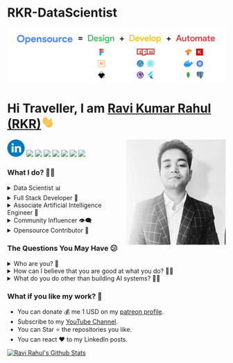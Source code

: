 # RKR-DataScientist
<img src="https://github.com/RKR-DataScientist/RKR-DataScientist/blob/master/linkedin_banner.png" />

<h1>Hi Traveller, I am <a href="#">Ravi Kumar Rahul (RKR)</a><img src="https://raw.githubusercontent.com/ABSphreak/ABSphreak/master/gifs/Hi.gif" width="30px"></h1>
<img align='right' src="https://github.com/RKR-DataScientist/RKR-DataScientist/blob/main/My-Image.jpg" width="230" />

<a href="https://www.linkedin.com/in/ashutosh-hathidara-88710b138"><img src="https://github.com/RKR-DataScientist/RKR-DataScientist/blob/master/logos/linkedin.png" width="40" /></a>
<a href="#"><img src="https://github.com/RKR-DataScientist/RKR-DataScientist/tree/main/logos/youtube-logo.png" width="40" /></a>
<a href="https://www.patreon.com/rkrdatascientist"><img src="https://github.com/RKR-DataScientist/RKR-DataScientist/tree/main/logos/patreon_logo.png" width="65" /></a>
<a href="https://github.com/RKR555"><img src="https://github.com/RKR-DataScientist/RKR-DataScientist/tree/main/logos/github-logo.png" width="40" /></a>
<a href="#"><img src="https://github.com/RKR-DataScientist/RKR-DataScientist/tree/main/logos/facebook.png" width="40" /></a>
<a href="mailto:rkr.datascientist@gmail.com"><img src="https://github.com/RKR-DataScientist/RKR-DataScientist/tree/main/logos/google-plus.png" width="40" /></a>
<a href="#"><img src="https://github.com/RKR-DataScientist/RKR-DataScientist/tree/main/logos/twitter.png" width="40" /></a>
<a href="#"><img src="https://github.com/RKR-DataScientist/RKR-DataScientist/tree/main/logos/instagram.png" width="40" /></a>

<h3>What I do? 👨‍💻</h3>
<details>
<summary>Data Scientist 📊</summary>
<ul>
  <li><a href="#https://github.com/ashutosh1919/ml-data-bot">ml-data-bot</a></li>
  <li><a href="#https://github.com/dsc-iiitdmk/Pick-Parser">Pick-Parser</a></li>
  <li><a href="#https://github.com/ashutosh1919/Stock-Prediction-using-LSTM">Stock-Prediction-using-LSTM</a></li>
  <li><a href="#https://github.com/ashutosh1919/bert_classifier">bert-classifier</a></li>
  <li><a href="#https://github.com/ashutosh1919/docker-ml-tutorial">docker-ml-tutorial</li>
  <li><a href="#https://github.com/ashutosh1919/FaceInterpolation">face-interpolation</a></li>
  <li><a href="#https://github.com/ashutosh1919/NQA_tf2">natural-question-answer-ai</a></li>
  <li>Many more on and out of Github...</li>
</ul>
</details>
<details>
<summary>Full Stack Developer 🍥</summary>
  <!--
  <ul>
    <li><a href="#https://github.com/ashutosh1919/masterPortfolio">masterPortfolio</a></li>
    <li><a href="#https://github.com/ashutosh1919/truvisory">truvisory</a></li>
    <li><a href="#https://github.com/ashutosh1919/neurostack">neurostack</a></li>
    <li><a href="#https://github.com/ashutosh1919/Full_Stack_Web_Development_Course">Full-Stack-Web-Development-Course</a></li>
    <li>Many more on and out of Github...</li>
  </ul>
-->
</details>
<details>
  <summary>Associate Artificial Intelligence Engineer </a> 🤖</summary>
  <ul>
    <li>Working on core AI products to simplify healthcare system at scale.</li>
    <li>Applying AI on different large problems in the field of Oncology, Process Improvement and Rapid Engineeing.</li>
  </ul>
</details>
<details>
<summary>Community Influencer 👁️‍🗨️</summary>
</details>
<details>
<summary>Opensource Contributor 📝</summary>
  <!--
  <ul>
    <li>You can get detailed information of my contributions <a href="https://ashutoshhathidara.com/#/opensource">here</a>.</li>
    <li>You can also scroll down and get the information on my <a href="https://github.com/ashutosh1919">github profile</a>.</li>
  </ul>
-->
</details>

<h3>The Questions You May Have 😕</h3>
<details>
  <summary>Who are you? 👨</summary>
  <pre>
  A passionate individual who always thrive to work on end to end products which develop sustainable and scalable social and
  technical systems to create impact.<br>
  My name describes my qualities,
  A: Active Learner
  S: Sociable
  H: Hard working
  U: Ultra-precise
  T: Trustworthy
  O: Open minded to create new things
  S: Supportive
  H: Humble
  </pre>
</details>
<details>
  <summary>How can I believe that you are good at what you do? 🤷‍♂️</summary>
  <ul>
    <li>In Sept. 2019, I was invited to Google Machine Learning Summit at Google Hyderabad for my exceptional interest in AI.</li>
    <li>Also, I was selected as one of 120 Google Explore ML Facilitators from India to spread awareness about AI in students.
In May 2019, I was selected as Microsoft Student Partner to teach students about Cloud Infrastructure and to demonstrate deployments of applications and ML models on Azure.</li>
    <li>In July 2019, I became Mozilla Campus Captain. With this, I started an open source community in the college to build open source projects. Under this program, I have also organised a hackathon in campus.</li>
    <li>In Sept. 2018, I designed application architecture for a startup named Muffito. I was also managing the complete application development process.</li>
  </ul>
</details>
<details>
<summary>What do you do other than building AI systems? 💁‍♂️</summary>
  <ul>
    <li>I write blogs about powerful lessons in personal changes. You can visit my blog site at <a href="#">rkrdatascientist.wordpress.com</a>.</li>
    <li>I am a public speaker and a member of AMP (Association of Muslim Profession). We work for educating students to deal with very basic but important problems which eventually build their character.</li>
    <li>I design, build and deploy beautiful websites. Whenever I am free, I am used to create designs in Figma.</li>
  </ul>
</details>

<h3>What if you like my work? 🤩</h3>
<ul>
  <li>You can donate 💰 me 1 USD on my <a href="https://www.patreon.com/rkrdatascientist">patreon profile</a>.</li>
  <li>Subscribe to my <a href="#">YouTube Channel</a>.</li>
  <li>You can Star ⭐ the repositories you like.</li>
  <li>You can react ❤️ to my LinkedIn posts.</li>
</ul>

[![Ravi Rahul's Github Stats](https://github-readme-stats.vercel.app/api?username=RKR-DataScientist&show_icons=true&count_private=true)](https://github.com/RKR-DataScientist/github-readme-stats)
